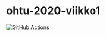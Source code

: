 # ohtu-2020-viikko1

![GitHub Actions](https://github.com/korolainenriikka/ohtu-2020-viikko1/workflows/Jana%20CI%20with%20Gradle/badge.svg)
